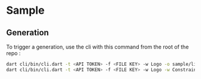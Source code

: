 # Sample

## Generation

To trigger a generation, use the cli with this command from the root of the repo :

```bash
dart cli/bin/cli.dart -t <API TOKEN> -f <FILE KEY> -w Logo -o sample/lib/widgets/sample.g.dart
dart cli/bin/cli.dart -t <API TOKEN> -f <FILE KEY> -w Logo -w Constraints_1 -w Constraints_nested -w Landscape_simple -w Landscape_effects -w Goups -w Frames -w Goups2 -w MultiGoups  -o sample/lib/gallery/gallery.g.dart -c
```